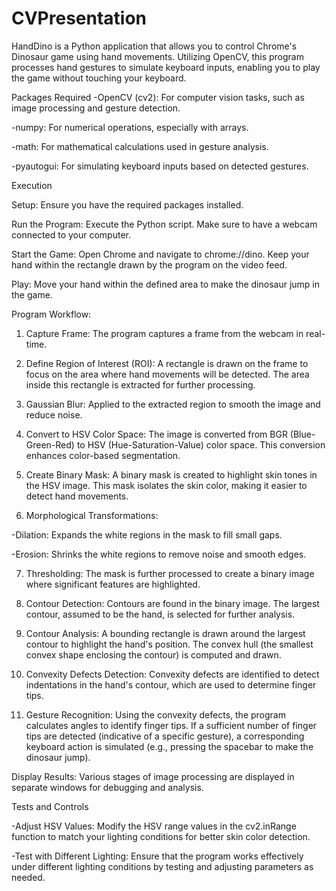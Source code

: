 # CVPresentation

HandDino is a Python application that allows you to control Chrome's Dinosaur game using hand movements. Utilizing OpenCV, this program processes hand gestures to simulate keyboard inputs, enabling you to play the game without touching your keyboard.

Packages Required
-OpenCV (cv2): For computer vision tasks, such as image processing and gesture detection.

-numpy: For numerical operations, especially with arrays.

-math: For mathematical calculations used in gesture analysis.

-pyautogui: For simulating keyboard inputs based on detected gestures.

Execution

Setup: Ensure you have the required packages installed. 

Run the Program: Execute the Python script. Make sure to have a webcam connected to your computer.

Start the Game:
Open Chrome and navigate to chrome://dino.
Keep your hand within the rectangle drawn by the program on the video feed.

Play:
Move your hand within the defined area to make the dinosaur jump in the game.


Program Workflow:

1. Capture Frame:
The program captures a frame from the webcam in real-time.

2. Define Region of Interest (ROI):
A rectangle is drawn on the frame to focus on the area where hand movements will be detected.
The area inside this rectangle is extracted for further processing.

3. Gaussian Blur:
Applied to the extracted region to smooth the image and reduce noise.

4. Convert to HSV Color Space:
The image is converted from BGR (Blue-Green-Red) to HSV (Hue-Saturation-Value) color space. This conversion enhances color-based segmentation.

5. Create Binary Mask:
A binary mask is created to highlight skin tones in the HSV image. This mask isolates the skin color, making it easier to detect hand movements.

6. Morphological Transformations:

-Dilation: Expands the white regions in the mask to fill small gaps.

-Erosion: Shrinks the white regions to remove noise and smooth edges.

7. Thresholding:
The mask is further processed to create a binary image where significant features are highlighted.

8. Contour Detection:
Contours are found in the binary image. The largest contour, assumed to be the hand, is selected for further analysis.

9. Contour Analysis:
A bounding rectangle is drawn around the largest contour to highlight the hand's position.
The convex hull (the smallest convex shape enclosing the contour) is computed and drawn.

10. Convexity Defects Detection:
Convexity defects are identified to detect indentations in the hand's contour, which are used to determine finger tips.

11. Gesture Recognition:
Using the convexity defects, the program calculates angles to identify finger tips.
If a sufficient number of finger tips are detected (indicative of a specific gesture), a corresponding keyboard action is simulated (e.g., pressing the spacebar to make the dinosaur jump).

Display Results:
Various stages of image processing are displayed in separate windows for debugging and analysis.

Tests and Controls

-Adjust HSV Values: Modify the HSV range values in the cv2.inRange function to match your lighting conditions for better skin color detection.

-Test with Different Lighting: Ensure that the program works effectively under different lighting conditions by testing and adjusting parameters as needed.
